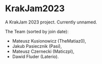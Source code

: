 # KrakJam2023
A KrakJam 2023 project. Currently unnamed.

The Team (sorted by join date):
- Mateusz Kusionowicz (TheMatiaz0),
- Jakub Pasiecznik (Pasi),
- Mateusz Czernecki (Maticzpl),
- Dawid Fluder (Laterio).
